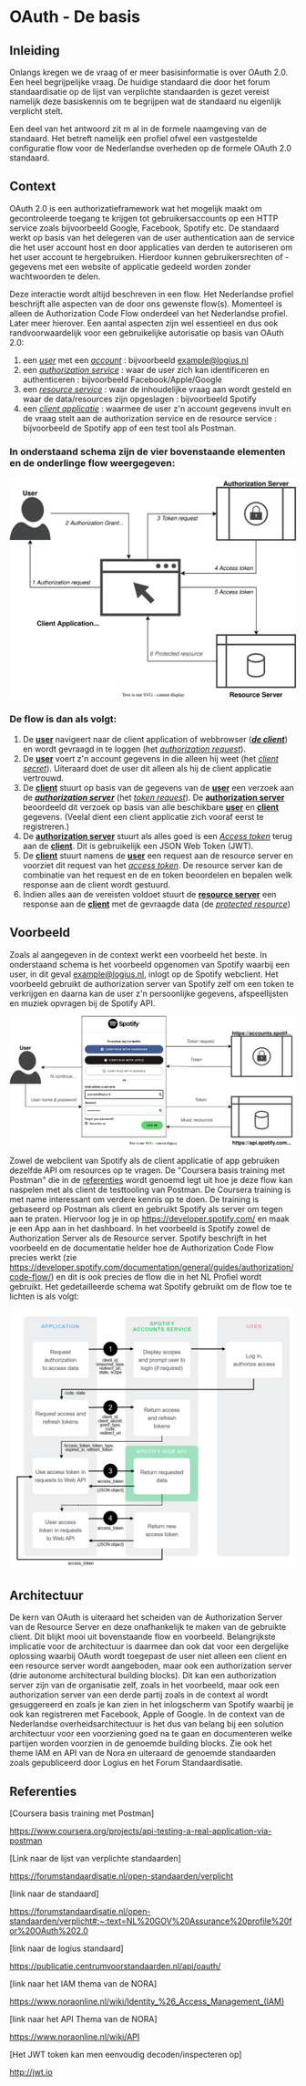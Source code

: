 # OAuth - De basis

## Inleiding

Onlangs kregen we de vraag of er meer basisinformatie is over OAuth 2.0. Een heel begrijpelijke vraag. De huidige standaard die door het forum standaardisatie op de lijst van verplichte standaarden is gezet vereist namelijk deze basiskennis om te begrijpen wat de standaard nu eigenlijk verplicht stelt.

Een deel van het antwoord zit m al in de formele naamgeving van de standaard. Het betreft namelijk een profiel ofwel een vastgestelde configuratie flow voor de Nederlandse overheden op de formele OAuth 2.0 standaard.



## Context

OAuth 2.0 is een authorizatieframework wat het mogelijk maakt om gecontroleerde toegang te krijgen tot gebruikersaccounts op een HTTP service zoals bijvoorbeeld Google, Facebook, Spotify etc. De standaard werkt op basis van het delegeren van de user authentication aan de service die het user account host en door applicaties van derden te autoriseren om het user account te hergebruiken. Hierdoor kunnen gebruikersrechten of -gegevens met een website of applicatie gedeeld worden zonder wachtwoorden te delen.

Deze interactie wordt altijd beschreven in een flow. Het Nederlandse profiel beschrijft alle aspecten van de door ons gewenste flow(s). Momenteel is alleen de Authorization Code Flow onderdeel van het Nederlandse profiel. Later meer hierover. Een aantal aspecten zijn wel essentieel en dus ook randvoorwaardelijk voor een gebruikelijke autorisatie op basis van OAuth 2.0:

1. een <u>*user*</u> met een <u>*account*</u> : bijvoorbeeld example@logius.nl
2. een <u>*authorization service*</u> : waar de user zich kan identificeren en authenticeren : bijvoorbeeld Facebook/Apple/Google
3. een <u>*resource service*</u> : waar de inhoudelijke vraag aan wordt gesteld en waar de data/resources zijn opgeslagen : bijvoorbeeld Spotify
4. een <u>*client applicatie*</u> : waarmee de user z'n account gegevens invult en de vraag stelt aan de authorization service en de resource service : bijvoorbeeld de Spotify app of een test tool als Postman.

### In onderstaand schema zijn de vier bovenstaande elementen en de onderlinge flow weergegeven:

![OAuth-Abstract_Authorization_Code_Flow](./media/OAuth-Abstract_Authorization_Code_Flow.svg)

###  De flow is dan als volgt:

1. De **<u>user</u>** navigeert naar de client application of webbrowser (***<u>de client</u>***) en wordt gevraagd in te loggen (het *<u>authorization request</u>*). 
2. De <u>**user**</u> voert z'n account gegevens in die alleen hij weet (het *<u>client secret</u>*). Uiteraard doet de user dit alleen als hij de client applicatie vertrouwd.
3. De <u>**client**</u> stuurt op basis van de gegevens van de <u>**user**</u> een verzoek aan de <u>***authorization server***</u> (het <u>*token request*</u>). De **<u>authorization server</u>** beoordeeld dit verzoek op basis van alle beschikbare **<u>user</u>** en **<u>client</u>** gegevens. (Veelal dient een client applicatie zich vooraf eerst te registreren.)
4. De <u>**authorization server**</u> stuurt als alles goed is een *<u>Access token</u>* terug aan de **<u>client</u>**. Dit is gebruikelijk een JSON Web Token (JWT).
5. De **<u>client</u>** stuurt namens de **<u>user</u>** een request aan de resource server en voorziet dit request van het <u>*access token*</u>. De resource server kan de combinatie van het request en de en token beoordelen en bepalen welk response aan de client wordt gestuurd.
6. Indien alles aan de vereisten voldoet stuurt de **<u>resource server</u>** een response aan de **<u>client</u>** met de gevraagde data (de <u>*protected resource*</u>)

## Voorbeeld

Zoals al aangegeven in de context werkt een voorbeeld het beste. In onderstaand schema is het voorbeeld opgenomen van Spotify waarbij een user, in dit geval example@logius.nl, inlogt op de Spotify webclient. Het voorbeeld gebruikt de authorization server van Spotify zelf om een token te verkrijgen en daarna kan de user z'n persoonlijke gegevens, afspeellijsten en muziek opvragen bij de Spotify API.

![Spotify_login](./media/OAuth-Authorization_Code_Flow_Example.svg)

Zowel de webclient van Spotify als de client applicatie of app gebruiken dezelfde API om resources op te vragen. De "Coursera basis training met Postman" die in de [referenties](#Referenties) wordt genoemd legt uit hoe je deze flow kan naspelen met als client de testtooling van Postman. De Coursera training is met name interessant om verdere kennis op te doen. De training is gebaseerd op Postman als client en gebruikt Spotify als server om tegen aan te praten. Hiervoor log je in op https://developer.spotify.com/ en maak je een App aan in het dashboard. In het voorbeeld is Spotify zowel de Authorization Server als de Resource server. Spotify beschrijft in het voorbeeld en de documentatie helder hoe de Authorization Code Flow precies werkt (zie https://developer.spotify.com/documentation/general/guides/authorization/code-flow/) en dit is ook precies de flow die in het NL Profiel wordt gebruikt. Het gedetailleerde schema wat Spotify gebruikt om de flow toe te lichten is als volgt:

![Spotify_Authorization_code_flow](./media/spotify.png)

## Architectuur

De kern van OAuth is uiteraard het scheiden van de Authorization Server van de Resource Server en deze onafhankelijk te maken van de gebruikte client. Dit blijkt mooi uit bovenstaande flow en voorbeeld. Belangrijkste implicatie voor de architectuur is daarmee dan ook dat voor een dergelijke oplossing waarbij OAuth wordt toegepast de user niet alleen een client en een resource server wordt aangeboden, maar ook een authorization server (drie autonome architectural building blocks). Dit kan een authorization server zijn van de organisatie zelf, zoals in het voorbeeld, maar ook een authorization server van een derde partij zoals in de context al wordt gesuggereerd en zoals je kan zien in het inlogscherm van Spotify waarbij je ook kan registreren met Facebook, Apple of Google. In de context van de Nederlandse overheidsarchitectuur is het dus van belang bij een solution architectuur voor een voorziening goed na te gaan en documenteren welke partijen worden voorzien in de genoemde building blocks. Zie ook het theme IAM en API van de Nora en uiteraard de genoemde standaarden zoals gepubliceerd door Logius en het Forum Standaardisatie.





## Referenties

[Coursera basis training met Postman]

https://www.coursera.org/projects/api-testing-a-real-application-via-postman

[Link naar de lijst van verplichte standaarden]

https://forumstandaardisatie.nl/open-standaarden/verplicht

[link naar de standaard]

https://forumstandaardisatie.nl/open-standaarden/verplicht#:~:text=NL%20GOV%20Assurance%20profile%20for%20OAuth%202.0

[link naar de logius standaard]

https://publicatie.centrumvoorstandaarden.nl/api/oauth/

[link naar het IAM thema van de NORA]

https://www.noraonline.nl/wiki/Identity_%26_Access_Management_(IAM)

[link naar het API Thema van de NORA]

https://www.noraonline.nl/wiki/API

[Het JWT token kan  men eenvoudig decoden/inspecteren op]

http://jwt.io


